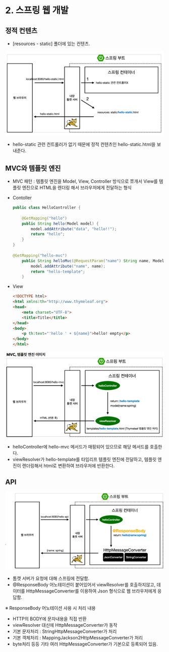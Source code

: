 # 2. 스프링 웹 개발

## 정적 컨텐츠

- [resources - static] 폴더에 있는 컨텐츠.

![Untitled](../imgs/스프링%20입문/스프링%20웹%20개발/Untitled.png)

- hello-static 관련 컨트롤러가 없기 때문에 정적 컨텐츠인 hello-static.html을 보내준다.

## MVC와 템플릿 엔진

- MVC 패턴 : 템플릿 엔진을 Model, View, Controller 방식으로 쪼개서 View를 템플릿 엔진으로 HTML을 렌더링 해서 브라우저에게 전달하는 형식

- Contoller
    
    ```java
    public class HelloController {
    
        @GetMapping("hello")
        public String hello(Model model) {
            model.addAttribute("data", "hello!!");
            return "hello";
        }
    }
    
    @GetMapping("hello-mvc")
        public String helloMvc(@RequestParam("name") String name, Model model) {
            model.addAttribute("name", name);
            return "hello-template";
        }
    ```
    

- View
    
    ```html
    <!DOCTYPE html>
    <html xmlns:th="http://www.thymeleaf.org">
    <head>
        <meta charset="UTF-8">
        <title>Title</title>
    </head>
    <body>
        <p th:text="'hello ' + ${name}">hello! empty</p>
    </body>
    </html>
    ```
    

![Untitled](../imgs/스프링%20입문/스프링%20웹%20개발/Untitled%201.png)

- helloController에 hello-mvc 메서드가 매핑되어 있으므로 해당 메서드를 호출한다.
- viewResolver가 hello-template를 타임리프 템플릿 엔진에 전달하고, 템플릿 엔진이 렌더링해서 html로 변환하여 브라우저에 반환한다.

## API

![Untitled](../imgs/스프링%20입문/스프링%20웹%20개발/Untitled%202.png)

- 톰캣 서버가 요청에 대해 스프링에 전달함.
- @ResponseBody 어노테이션이 붙어있어서 viewResolver를 호출하지않고, 데이터를 HttpMessageConverter를 이용하여 Json 형식으로 웹 브라우저에게 응답함.

※ ResponseBody 어노테이션 사용 시 처리 내용

- HTTP의 BODY에 문자내용을 직접 반환
- viewResolver 대신에 HttpMessageConverter가 동작
- 기본 문자처리 : StringHttpMessageConverter가 처리
- 기본 객체처리 : MappingJackson2HttpMessageConverter가 처리
- byte처리 등등 기타 여러 HttpMessageConverter가 기본으로 등록되어 있음.